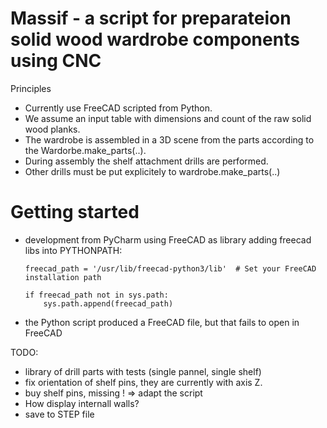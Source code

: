 # Massif - a script for preparateion solid wood wardrobe components using CNC

Principles
- Currently use FreeCAD scripted from Python.
- We assume an input table with dimensions and count of the raw solid wood planks.
- The wardrobe is assembled in a 3D scene from the parts according to the Wardorbe.make_parts(..).
- During assembly the shelf attachment drills are performed.
- Other drills must be put explicitely to wardrobe.make_parts(..)

# Getting started
- development from PyCharm using FreeCAD as library adding freecad libs into PYTHONPATH:
    ```
    freecad_path = '/usr/lib/freecad-python3/lib'  # Set your FreeCAD installation path

    if freecad_path not in sys.path:
        sys.path.append(freecad_path)
    ```
    
- the Python script produced a FreeCAD file, but that fails to open in FreeCAD


TODO:
- library of drill parts with tests (single pannel, single shelf)
- fix orientation of shelf pins, they are currently with axis Z.
- buy shelf pins, missing ! => adapt the script
- How display internall walls? 
- save to STEP file
